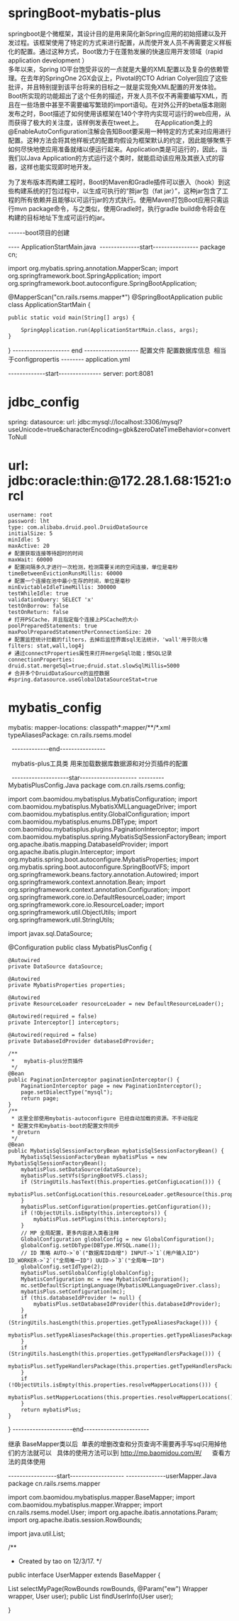 # springBoot-mybatis-plus

  springboot是个微框架，其设计目的是用来简化新Spring应用的初始搭建以及开发过程。该框架使用了特定的方式来进行配置，从而使开发人员不再需要定义样板化的配置。通过这种方式，Boot致力于在蓬勃发展的快速应用开发领域（rapid application development  ）    
  多年以来，Spring IO平台饱受非议的一点就是大量的XML配置以及复杂的依赖管理。在去年的SpringOne 2GX会议上，Pivotal的CTO Adrian Colyer回应了这些批评，并且特别提到该平台将来的目标之一就是实现免XML配置的开发体验。Boot所实现的功能超出了这个任务的描述，开发人员不仅不再需要编写XML，而且在一些场景中甚至不需要编写繁琐的import语句。在对外公开的beta版本刚刚发布之时，Boot描述了如何使用该框架在140个字符内实现可运行的web应用，从而获得了极大的关注度，该样例发表在tweet上。    
  
  在Application类上的@EnableAutoConfiguration注解会告知Boot要采用一种特定的方式来对应用进行配置。这种方法会将其他样板式的配置均假设为框架默认的约定，因此能够聚焦于如何尽快地使应用准备就绪以便运行起来。Application类是可运行的，因此，当我们以Java Application的方式运行这个类时，就能启动该应用及其嵌入式的容器，这样也能实现即时地开发。

为了发布版本而构建工程时，Boot的Maven和Gradle插件可以嵌入（hook）到这些构建系统的打包过程中，以生成可执行的“胖jar包（fat jar）”，这种jar包含了工程的所有依赖并且能够以可运行jar的方式执行。使用Maven打包Boot应用只需运行mvn package命令，与之类似，使用Gradle时，执行gradle build命令将会在构建的目标地址下生成可运行的jar。

------boot项目的创建

----  ApplicationStartMain.java
  --------------start----------------
  package cn;

import org.mybatis.spring.annotation.MapperScan;
import org.springframework.boot.SpringApplication;
import org.springframework.boot.autoconfigure.SpringBootApplication;

@MapperScan("cn.rails.rsems.mapper*")
@SpringBootApplication
public class ApplicationStartMain {

	public static void main(String[] args) {

		SpringApplication.run(ApplicationStartMain.class, args);
	}


}
-------------------- end -------------------
配置文件 配置数据库信息  相当于configpropertis
-------- application.yml

-------------start---------------
server:
  port:8081

# jdbc_config
spring:
  datasource:
     url: jdbc:mysql://localhost:3306/mysql?useUnicode=true&characterEncoding=gbk&zeroDateTimeBehavior=convertToNull
   # url: jdbc:oracle:thin:@172.28.1.68:1521:orcl
    username: root
    password: lht
    type: com.alibaba.druid.pool.DruidDataSource
    initialSize: 5
    minIdle: 5
    maxActive: 20
    # 配置获取连接等待超时的时间
    maxWait: 60000
    # 配置间隔多久才进行一次检测，检测需要关闭的空闲连接，单位是毫秒
    timeBetweenEvictionRunsMillis: 60000
    # 配置一个连接在池中最小生存的时间，单位是毫秒
    minEvictableIdleTimeMillis: 300000
    testWhileIdle: true
    validationQuery: SELECT 'x'
    testOnBorrow: false
    testOnReturn: false
    # 打开PSCache，并且指定每个连接上PSCache的大小
    poolPreparedStatements: true
    maxPoolPreparedStatementPerConnectionSize: 20
    # 配置监控统计拦截的filters，去掉后监控界面sql无法统计，'wall'用于防火墙
    filters: stat,wall,log4j
    # 通过connectProperties属性来打开mergeSql功能；慢SQL记录
    connectionProperties: druid.stat.mergeSql=true;druid.stat.slowSqlMillis=5000
    # 合并多个DruidDataSource的监控数据
    #spring.datasource.useGlobalDataSourceStat=true

# mybatis_config
mybatis:
    mapper-locations: classpath*:mapper/**/*.xml
    typeAliasesPackage: cn.rails.rsems.model
    
   -------------end----------------
    
   
   
   mybatis-plus工具类 用来加载数据库数据源和对分页插件的配置
   
   --------------------star--------------------
 ---------  MybatisPlusConfig.Java
package com.cn.rails.rsems.config;

import com.baomidou.mybatisplus.MybatisConfiguration;
import com.baomidou.mybatisplus.MybatisXMLLanguageDriver;
import com.baomidou.mybatisplus.entity.GlobalConfiguration;
import com.baomidou.mybatisplus.enums.DBType;
import com.baomidou.mybatisplus.plugins.PaginationInterceptor;
import com.baomidou.mybatisplus.spring.MybatisSqlSessionFactoryBean;
import org.apache.ibatis.mapping.DatabaseIdProvider;
import org.apache.ibatis.plugin.Interceptor;
import org.mybatis.spring.boot.autoconfigure.MybatisProperties;
import org.mybatis.spring.boot.autoconfigure.SpringBootVFS;
import org.springframework.beans.factory.annotation.Autowired;
import org.springframework.context.annotation.Bean;
import org.springframework.context.annotation.Configuration;
import org.springframework.core.io.DefaultResourceLoader;
import org.springframework.core.io.ResourceLoader;
import org.springframework.util.ObjectUtils;
import org.springframework.util.StringUtils;

import javax.sql.DataSource;

@Configuration
public class MybatisPlusConfig {

	@Autowired
	private DataSource dataSource;

	@Autowired
	private MybatisProperties properties;

	@Autowired
	private ResourceLoader resourceLoader = new DefaultResourceLoader();

	@Autowired(required = false)
	private Interceptor[] interceptors;

	@Autowired(required = false)
	private DatabaseIdProvider databaseIdProvider;
	
	/**
	 *	 mybatis-plus分页插件
	 */
	@Bean
	public PaginationInterceptor paginationInterceptor() {
		PaginationInterceptor page = new PaginationInterceptor();
		page.setDialectType("mysql");
		return page;
	}
	/**
	 * 这里全部使用mybatis-autoconfigure 已经自动加载的资源。不手动指定
	 * 配置文件和mybatis-boot的配置文件同步
	 * @return
	 */
	@Bean
	public MybatisSqlSessionFactoryBean mybatisSqlSessionFactoryBean() {
		MybatisSqlSessionFactoryBean mybatisPlus = new MybatisSqlSessionFactoryBean();
		mybatisPlus.setDataSource(dataSource);
		mybatisPlus.setVfs(SpringBootVFS.class);
		if (StringUtils.hasText(this.properties.getConfigLocation())) {
			mybatisPlus.setConfigLocation(this.resourceLoader.getResource(this.properties.getConfigLocation()));
		}
		mybatisPlus.setConfiguration(properties.getConfiguration());
		if (!ObjectUtils.isEmpty(this.interceptors)) {
			mybatisPlus.setPlugins(this.interceptors);
		}
		// MP 全局配置，更多内容进入类看注释
		GlobalConfiguration globalConfig = new GlobalConfiguration();
		globalConfig.setDbType(DBType.MYSQL.name());
		// ID 策略 AUTO->`0`("数据库ID自增") INPUT->`1`(用户输入ID") ID_WORKER->`2`("全局唯一ID") UUID->`3`("全局唯一ID")
		globalConfig.setIdType(2);
		mybatisPlus.setGlobalConfig(globalConfig);
		MybatisConfiguration mc = new MybatisConfiguration();
		mc.setDefaultScriptingLanguage(MybatisXMLLanguageDriver.class);
		mybatisPlus.setConfiguration(mc);
		if (this.databaseIdProvider != null) {
			mybatisPlus.setDatabaseIdProvider(this.databaseIdProvider);
		}
		if (StringUtils.hasLength(this.properties.getTypeAliasesPackage())) {
			mybatisPlus.setTypeAliasesPackage(this.properties.getTypeAliasesPackage());
		}
		if (StringUtils.hasLength(this.properties.getTypeHandlersPackage())) {
			mybatisPlus.setTypeHandlersPackage(this.properties.getTypeHandlersPackage());
		}
		if (!ObjectUtils.isEmpty(this.properties.resolveMapperLocations())) {
			mybatisPlus.setMapperLocations(this.properties.resolveMapperLocations());
		}
		return mybatisPlus;
	}
}
---------------------end-----------------------


   继承 BaseMapper类以后  单表的增删改查和分页查询不需要再手写sql只用掉他们的方法就可以
    具体的使用方法可以到 http://mp.baomidou.com/#/      查看方法的具体使用
  
-----------------start-------------------
--------------userMapper.Java
package cn.rails.rsems.mapper

import com.baomidou.mybatisplus.mapper.BaseMapper;
import com.baomidou.mybatisplus.mapper.Wrapper;
import cn.rails.rsems.model.User;
import org.apache.ibatis.annotations.Param;
import org.apache.ibatis.session.RowBounds;

import java.util.List;

/**
 * Created by tao on 12/3/17.
 */

public interface UserMapper extends BaseMapper<User> {

   List<User> selectMyPage(RowBounds rowBounds, @Param("ew") Wrapper<User> wrapper, User user);
   public   List<User> findUserInfo(User user);

}
    

